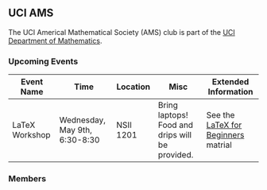 ## UCI AMS

The UCI Americal Mathematical Society (AMS) club is part of the [UCI Department of Mathematics](https://www.math.uci.edu/). 

### Upcoming Events


| Event Name     | Time                          | Location  | Misc                                            | Extended Information                                                                                   |
|----------------|-------------------------------|-----------|-------------------------------------------------|--------------------------------------------------------------------------------------------------------|
| LaTeX Workshop | Wednesday, May 9th, 6:30-8:30 | NSII 1201 | Bring laptops! Food and drips will be provided. | See the [LaTeX for Beginners](http://www.docs.is.ed.ac.uk/skills/documents/3722/3722-2014.pdf) matrial |                                                                                            |

### Members
